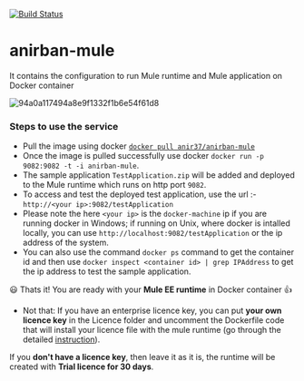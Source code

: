 [![Build Status](https://semaphoreapp.com/api/v1/projects/d4cca506-99be-44d2-b19e-176f36ec8cf1/128505/shields_badge.svg)](https://semaphoreapp.com/boennemann/badges)
# anirban-mule
It contains the configuration to run Mule runtime and Mule application on Docker container

![94a0a117494a8e9f1332f1b6e54f61d8](https://user-images.githubusercontent.com/1582548/30781889-3b15342e-a145-11e7-99a6-f574388789e4.jpeg)

### Steps to use the service ###

* Pull the image using docker [`docker pull anir37/anirban-mule`](https://hub.docker.com/r/anir37/anirban-mule/) 
* Once the image is pulled successfully use docker `docker run -p 9082:9082 -t -i anirban-mule`.
* The sample application `TestApplication.zip` will be added and deployed to the Mule runtime which runs on http port `9082`.
* To access and test the deployed test application, use the url :- `http://<your ip>:9082/testApplication`
* Please note the here `<your ip>` is the `docker-machine` ip if you are running docker in Windows; if running on Unix, where docker is intalled locally, you can use `http://localhost:9082/testApplication` or the ip address of the system.
* You can also use the command `docker ps` command to get the container id and then use  `docker inspect <container id> | grep IPAddress` to get the ip address to test the sample application.

:smiley: Thats it! You are ready with your **Mule EE runtime** in Docker container :+1:
* Not that: If you have an enterprise licence key, you can put **your own licence key** in the Licence folder and uncomment the Dockerfile code that will install your licence file with the mule runtime (go through the detailed [instruction](https://github.com/anirban37/anirban-mule/blob/master/Licence/Read%20Me.txt)).

If you **don't have a licence key**, then leave it as it is, the runtime will be created with **Trial licence for 30 days**.
